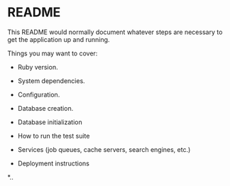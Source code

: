 # README

This README would normally document whatever steps are necessary to get the
application up and running.

Things you may want to cover:

* Ruby version. 

* System dependencies.

* Configuration.   

* Database creation.

* Database initialization

* How to run the test suite

* Services (job queues, cache servers, search engines, etc.)

* Deployment instructions

*.. 
